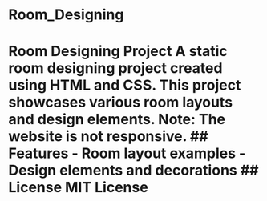 # Room_Designing
  # Room Designing Project  A static room designing project created using HTML and CSS. This project showcases various room layouts and design elements. Note: The website is not responsive.  ## Features  - Room layout examples - Design elements and decorations  ## License  MIT License   
